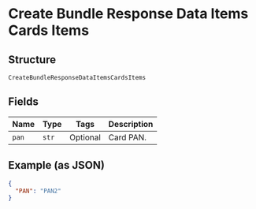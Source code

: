 
# Create Bundle Response Data Items Cards Items

## Structure

`CreateBundleResponseDataItemsCardsItems`

## Fields

| Name | Type | Tags | Description |
|  --- | --- | --- | --- |
| `pan` | `str` | Optional | Card PAN. |

## Example (as JSON)

```json
{
  "PAN": "PAN2"
}
```

